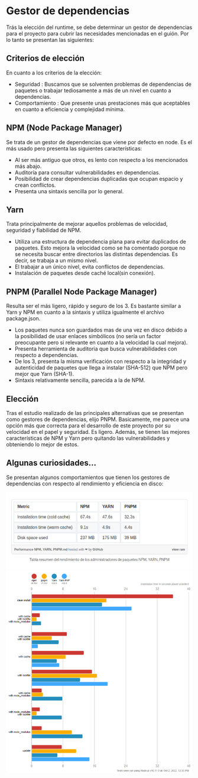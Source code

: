 # Gestor de dependencias

Trás la elección del runtime, se debe determinar un gestor de dependencias para el proyecto para cubrir las necesidades mencionadas en el guión. Por lo tanto se presentan las siguientes:


## Criterios de elección

En cuanto a los criterios de la elección:

-   Seguridad : Buscamos que se solventen problemas de dependencias de paquetes o trabajar tediosamente a más de un nivel en cuanto a dependencias. 
-   Comportamiento : Que presente unas prestaciones más que aceptables en cuanto a eficiencia y complejidad mínima.

## NPM (Node Package Manager)

Se trata de un gestor de dependencias que viene por defecto en node. Es el más usado pero presenta las siguientes características:

-   Al ser más antiguo que otros, es lento con respecto a los mencionados más abajo.
-   Auditoría para consultar vulnerabilidades en dependencias.
-   Posibilidad de crear dependencias duplicadas que ocupan espacio y crean conflictos.
-   Presenta una sintaxis sencilla por lo general.

## Yarn

Trata principalmente de mejorar aquellos problemas de velocidad, seguridad y fiabilidad de NPM. 

-   Utiliza una estructura de dependencia plana para evitar duplicados de paquetes. Esto mejora la velocidad como se ha comentado porque no se necesita buscar entre directorios las distintas dependencias. Es decir, se trabaja a un mismo nivel.
-   El trabajar a un único nivel, evita conflictos de dependencias.
-   Instalación de paquetes desde caché local(sin conexión).

## PNPM (Parallel Node Package Manager)

Resulta ser el más ligero, rápido y seguro de los 3. Es bastante similar a Yarn y NPM en cuanto a la sintaxis y utiliza igualmente el archivo package.json.

-   Los paquetes nunca son guardados mas de una vez en disco debido a la posibilidad de usar enlaces simbólicos (no sería un factor preocupante pero si relevante en cuanto a la velocidad la cual mejora).
-   Presenta herramienta de auditoria que busca vulnerabilidades con respecto a dependencias.
-   De los 3, presenta la misma verificación con respecto a la integridad y autenticidad de paquetes que llega a instalar (SHA-512) que NPM pero mejor que Yarn (SHA-1).
-   Sintaxis relativamente sencilla, parecida a la de NPM.


## Elección

Tras el estudio realizado de las principales alternativas que se presentan como gestores de dependencias, elijo PNPM. Basicamente, me parece una opción más que correcta para el desarrollo de este proyecto por su velocidad en el papel y seguridad. Es ligero. Además, se tienen las mejores características de NPM y Yarn pero quitando las vulnerabilidades y obteniendo lo mejor de estos. 

## Algunas curiosidades...

Se presentan algunos comportamientos que tienen los gestores de dependencias con respecto al rendimiento y eficiencia en disco:

![](../img/rendimientoGestoresDependencias.png)
![](../img/rendimientoGestoresDependencias2.png)


